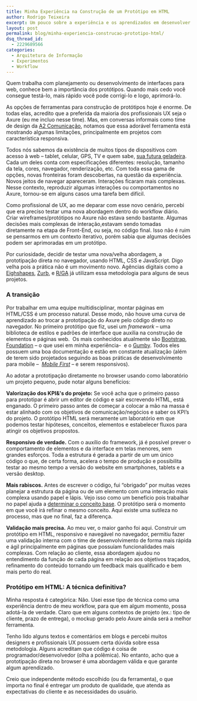 ```yaml
---
title: Minha Experiência na Construção de um Protótipo em HTML
author: Rodrigo Teixeira
excerpt: Um pouco sobre a experiência e os aprendizados em desenvolver um protótipo usando HTML, CSS e JavaScript diretamente no navegador.
layout: post
permalink: blog/minha-experiencia-construcao-prototipo-html/
dsq_thread_id:
  - 2229689566
categories:
  - Arquitetura de Informação
  - Experimentos
  - Workflow
---
```

Quem trabalha com planejamento ou desenvolvimento de interfaces para web, conhece bem a importância dos protótipos. Quando mais cedo você consegue testá-lo, mais rápido você pode corrigi-lo e logo, aprimorá-lo.

As opções de ferramentas para construção de protótipos hoje é enorme. De todas elas, acredito que a preferida da maioria dos profissionais UX seja o Axure (eu me incluo nesse time). Mas, em conversas informais como time de design da [A2 Comunicação][1], notamos que essa adorável ferramenta está mostrando algumas limitações, principalmente em projetos com característica responsiva.

Todos nós sabemos da existência de muitos tipos de dispositivos com acesso à web &#8211; tablet, celular, GPS, TV e quem sabe, [sua futura geladeira][2]. Cada um deles conta com especificações diferentes: resolução, tamanho da tela, cores, navegador, renderização, etc. Com toda essa gama de opções, novas fronteiras foram descobertas, na questão da experiência. Novos jeitos de navegar apareceram. Interações ficaram mais complexas. Nesse contexto, reproduzir algumas interações ou comportamentos no Axure, tornou-se em alguns casos uma tarefa bem difícil.

Como profissional de UX, ao me deparar com esse novo cenário, percebi que era preciso testar uma nova abordagem dentro do workflow diário. Criar wireframes/protótipos no Axure não estava sendo bastante. Algumas decisões mais complexas de interação,estavam sendo tomadas diretamente na etapa de Front-End, ou seja, no código final. Isso não é ruim se pensarmos em um contexto iterativo, porém sabia que algumas decisões podem ser aprimoradas em um protótipo.

Por curiosidade, decidir de testar uma nova/velha abordagem, a prototipação direta no navegador, usando HTML, CSS e JavaScript. Digo velha pois a prática não é um movimento novo. Agências digitais como a [Eighshapes][3], [Zurb][4], e [R/GA][5] já utilizam essa metodologia para alguns de seus projetos.

### A transição

Por trabalhar em uma equipe multidisciplinar, montar páginas em HTML/CSS é um processo natural. Desse modo, não houve uma curva de aprendizado ao trocar a prototipação do Axure pelo código direto no navegador. No primeiro protótipo que fiz, usei um *framework* &#8211; uma biblioteca de estilos e padrões de interface que auxilia na construção de elementos e páginas web.  Os mais conhecidos atualmente são [Bootstrap][6], [Foundation][7] &#8211; o que usei em minha experiência-  e o [Gumby][8]. Todos eles possuem uma boa documentação e estão em constante atualização (além de terem sido projetados seguindo as boas práticas de desenvolvimento para mobile &#8211;  [*Mobile First*][9] &#8211; e serem responsivos).

Ao adotar a prototipação diretamente no browser usando como laboratório um projeto pequeno, pude notar alguns benefícios:

**Valorização dos KPI&'s do projeto:** Se você acha que o primeiro passo para prototipar é abrir um editor de código e sair escrevendo HTML, está enganado. O primeiro passo antes de começar a colocar a mão na massa é estar alinhado com os objetivos de comunicação/negócios e saber os KPI’s do projeto. O protótipo HTML será meramente um laboratório em que podemos testar hipóteses, conceitos, elementos e estabelecer fluxos para atingir os objetivos propostos.

**Responsivo de verdade.** Com o auxílio do framework, já é possível prever o comportamento de elementos e da interface em telas menores, sem grandes esforços. Toda a estrutura é gerada a partir de um um único código o que, de certa forma, acelera o tempo de produção e possibilita testar ao mesmo tempo a versão do website em smartphones, tablets e a versão desktop.

**Mais rabiscos.** Antes de escrever o código, fui &#8220;obrigado&#8221; por muitas vezes planejar a estrutura da página ou de um elemento com uma interação mais complexa usando papel e lápis. Vejo isso como um benefício pois trabalhar no papel ajuda a [determinar o conceito base][10]. O protótipo será o momento em que você irá refinar o mesmo conceito. Aqui existe uma sutileza no processo, mas que no final, faz a diferença.

**Validação mais precisa.** Ao meu ver, o maior ganho foi aqui. Construir um protótipo em HTML, responsivo e navegável no navegador, permitiu fazer uma validação interna com o time de desenvolvimento de forma mais rápida e ágil principalmente em páginas que possuíam funcionalidades mais complexas. Com relação ao cliente, essa abordagem ajudou no entendimento da função de cada página em relação aos objetivos traçados, refinamento do conteúdo tornando um feedback mais qualificado e bem mais perto do real.

### Protótipo em HTML: A técnica definitiva?

Minha resposta é categórica: Não. Usei esse tipo de técnica como uma experiência dentro de meu workflow, para que em algum momento, possa adotá-la de verdade. Claro que em alguns contextos de projeto (ex.: tipo de cliente, prazo de entrega), o mockup gerado pelo Axure ainda será a melhor ferramenta.

Tenho lido alguns textos e comentários em blogs e percebi muitos designers e profissionais UX possuem certa dúvida sobre essa metodologia. Alguns acreditam que código é coisa de programador/desenvolvedor (olha a polêmica). No entanto, acho que a prototipação direta no browser é uma abordagem válida e que garante algum aprendizado.

Creio que independente método escolhido (ou da ferramenta), o que importa no final é entregar um produto de qualidade, que atenda as expectativas do cliente e as necessidades do usuário.

 [1]: http://www.a2comunicacao.com.br/
 [2]: http://www1.folha.uol.com.br/folha/informatica/ult124u11230.shtml
 [3]: http://www.eightshapes.com/
 [4]: http://zurb.com/
 [5]: http://www.rga.com/
 [6]: http://getbootstrap.com/
 [7]: http://foundation.zurb.com/
 [8]: http://gumbyframework.com/
 [9]: httphttp://tableless.com.br/mobile-first-a-arte-de-pensar-com-foco/
 [10]: http://www.neuroniodigital.com.br/a-importancia-de-rabiscar-no-papel-antes-de-fazer-wireframes/